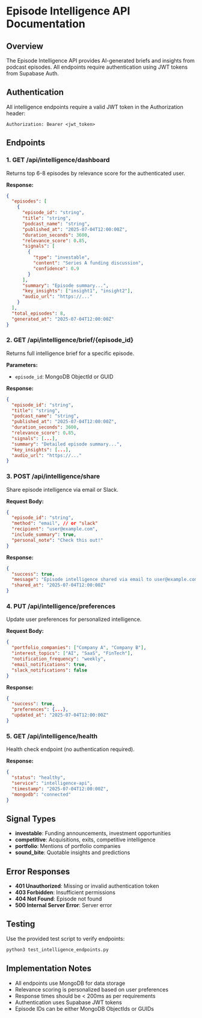 # Episode Intelligence API Documentation

## Overview
The Episode Intelligence API provides AI-generated briefs and insights from podcast episodes. All endpoints require authentication using JWT tokens from Supabase Auth.

## Authentication
All intelligence endpoints require a valid JWT token in the Authorization header:
```
Authorization: Bearer <jwt_token>
```

## Endpoints

### 1. GET /api/intelligence/dashboard
Returns top 6-8 episodes by relevance score for the authenticated user.

**Response:**
```json
{
  "episodes": [
    {
      "episode_id": "string",
      "title": "string",
      "podcast_name": "string",
      "published_at": "2025-07-04T12:00:00Z",
      "duration_seconds": 3600,
      "relevance_score": 0.85,
      "signals": [
        {
          "type": "investable",
          "content": "Series A funding discussion",
          "confidence": 0.9
        }
      ],
      "summary": "Episode summary...",
      "key_insights": ["insight1", "insight2"],
      "audio_url": "https://..."
    }
  ],
  "total_episodes": 8,
  "generated_at": "2025-07-04T12:00:00Z"
}
```

### 2. GET /api/intelligence/brief/{episode_id}
Returns full intelligence brief for a specific episode.

**Parameters:**
- `episode_id`: MongoDB ObjectId or GUID

**Response:**
```json
{
  "episode_id": "string",
  "title": "string",
  "podcast_name": "string",
  "published_at": "2025-07-04T12:00:00Z",
  "duration_seconds": 3600,
  "relevance_score": 0.85,
  "signals": [...],
  "summary": "Detailed episode summary...",
  "key_insights": [...],
  "audio_url": "https://..."
}
```

### 3. POST /api/intelligence/share
Share episode intelligence via email or Slack.

**Request Body:**
```json
{
  "episode_id": "string",
  "method": "email", // or "slack"
  "recipient": "user@example.com",
  "include_summary": true,
  "personal_note": "Check this out!"
}
```

**Response:**
```json
{
  "success": true,
  "message": "Episode intelligence shared via email to user@example.com",
  "shared_at": "2025-07-04T12:00:00Z"
}
```

### 4. PUT /api/intelligence/preferences
Update user preferences for personalized intelligence.

**Request Body:**
```json
{
  "portfolio_companies": ["Company A", "Company B"],
  "interest_topics": ["AI", "SaaS", "FinTech"],
  "notification_frequency": "weekly",
  "email_notifications": true,
  "slack_notifications": false
}
```

**Response:**
```json
{
  "success": true,
  "preferences": {...},
  "updated_at": "2025-07-04T12:00:00Z"
}
```

### 5. GET /api/intelligence/health
Health check endpoint (no authentication required).

**Response:**
```json
{
  "status": "healthy",
  "service": "intelligence-api",
  "timestamp": "2025-07-04T12:00:00Z",
  "mongodb": "connected"
}
```

## Signal Types
- **investable**: Funding announcements, investment opportunities
- **competitive**: Acquisitions, exits, competitive intelligence
- **portfolio**: Mentions of portfolio companies
- **sound_bite**: Quotable insights and predictions

## Error Responses
- **401 Unauthorized**: Missing or invalid authentication token
- **403 Forbidden**: Insufficient permissions
- **404 Not Found**: Episode not found
- **500 Internal Server Error**: Server error

## Testing
Use the provided test script to verify endpoints:
```bash
python3 test_intelligence_endpoints.py
```

## Implementation Notes
- All endpoints use MongoDB for data storage
- Relevance scoring is personalized based on user preferences
- Response times should be < 200ms as per requirements
- Authentication uses Supabase JWT tokens
- Episode IDs can be either MongoDB ObjectIds or GUIDs